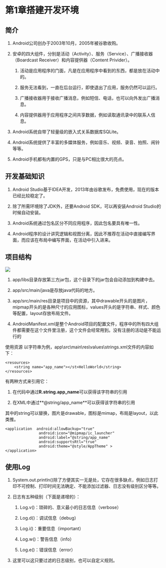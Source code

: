 # 第1章搭建开发环境

## 简介

1.  Android公司创办于2003年10月，2005年被谷歌收购。
    
2.  安卓的四大组件，分别是活动（Activity）、服务（Service）、广播接收器（Boardcast Receiver）和内容提供器（Content Privider）。
    
    1.  活动是应用程序的门面，凡是在应用程序中看到的东西，都是放在活动中的。
        
    2.  服务无法看到，一直在后台运行，即使退出了应用，服务仍然可以运行。
        
    3.  广播接收器用于接收广播消息，例如短信、电话，也可以向外发出广播消息。
        
    4.  内容提供器用于应用程序之间共享数据，例如读取通讯录中的联系人信息。
        
3.  Android系统自带了轻量级的嵌入式关系数据库SQLite。
    
4.  Android系统提供了丰富的多媒体服务，例如音乐、视频、录音、拍照、闹铃等等。
    
5.  Android手机都有内置的GPS，只是与PC相比很大的亮点。
    

## 开发基础知识

1.  Android Studio基于IDEA开发，2013年由谷歌发布，免费使用，现在的版本已经比较稳定了。
    
2.  除了所需环境除了JDK外，还要Android SDK，可以再安装Android Studio的时候自动安装。
    
3.  Android系统通过包名区分不同应用程序，因此包名要具有唯一性。
    
4.  Android程序的设计讲究逻辑和视图分离，因此不推荐在活动中直接编写界面，而应该在布局中编写界面，在活动中引入进来。
    

## 项目结构

![](https://oss-pic.wangshaogang.com/1586691968248-c3aff6da-2e63-4217-80e6-005c1bc5a25d.png)

1.  app/libs目录存放第三方jar包，这个目录下的jar包会自动添加到构建中去。
    
2.  app/src/main/java是存放java代码的地方。
    
3.  app/src/main/res目录是项目中的资源，其中drawable开头的是图片，mipmap开头的是各种尺寸的应用图标，values开头的是字符串、样式、颜色等配置，layout存放布局文件。
    
4.  AndroidManifest.xml是整个Android项目的配置文件，程序中的所有四大组件都需要在这个文件里注册，这个文件会经常用到。没有注册的活动是不能运行的
    

使用资源  以字符串为例，app\\src\\main\\res\\values\\strings.xml文件的内容如下：

~~~
<resources>
    <string name="app_name"></st>HelloWorld</string>
</resources>
~~~

有两种方式来引用它：

1.  在代码中通过**R.string.app\_name**可以获得该字符串的引用
    
2.  在XML中通过**@string/app\_name**可以获得该字符串的引用
    

其中的string可以替换，图片是drawable，图标是mimap，布局是layout，以此类推。

~~~
<application  android:allowBackup="true"
               android:icon="@mipmap/ic_launcher"
               android:label="@string/app_name"
               android:supportsRtl="true"
               android:theme="@style/AppTheme" >
</application>
~~~

## 使用Log

1.  System.out.println()除了方便其实一无是处，它存在很多缺点，例如日志打印不可控制、打印时间无法确定、不能添加过滤器、日志没有级别区分等等。
    
2.  日志有五种级别（下面是递增的）：
    
    1.  Log.v()：琐碎的、意义最小的日志信息（verbose）
        
    2.  Log.d()：调试信息（debug）
        
    3.  Log.i()：重要信息（important）
        
    4.  Log.w()：警告信息（info）
        
    5.  Log.e()：错误信息（error）
        
3.  这里可以这只要过滤的日志级别，也可以自定义规则。